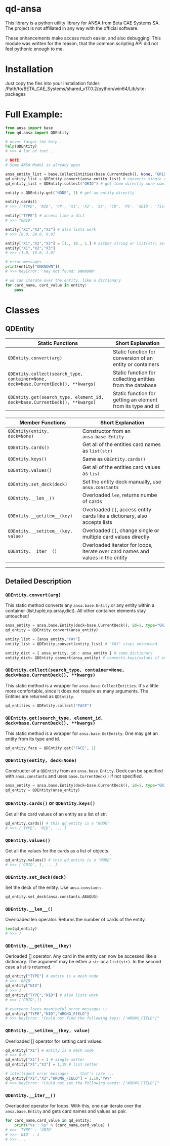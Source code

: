 
# qd-ansa 

This library is a python utility library for ANSA from Beta CAE Systems SA. The project is not affiliated in any way with the official software. 

These enhancements make access much easier, and also debugging! This module was written for the reason, that the common scripting API did not feel pythonic enough to me. 

# Installation

Just copy the fles into your installation folder: /Path/to/BETA_CAE_Systems/shared_v17.0.2/python/win64/Lib/site-packages

# Full Example:

```python
from ansa import base
from qd.ansa import QDEntity

# never forget the help ...
help(QDEntity)
# >>> A lot of text ...

# NOTE:
# Some ANSA Model is already open

ansa_entity_list = base.CollectEntities(base.CurrentDeck(), None, "GRID") # method from ANSA
qd_entity_list = QDEntity.convert(ansa_entity_list) # converts single entities, lists and dicts
qd_entity_list = QDEntity.collect("GRID") # get them directly more comfortable :)

entity = QDEntity.get("NODE", 1) # get an entity directly

entity.cards()
# >>> ['TYPE', 'NID', 'CP', 'X1', 'X2', 'X3', 'CD', 'PS', 'SEID', 'field 10', 'Name', 'FROZEN_ID', 'FROZEN_DELETE', 'AUXILIARY', 'Comment']

entity["TYPE"] # access like a dict
# >>> "GRID"

entity["X1","X2","X3"] # also lists work
# >>> [0.0, 20.0, 0.0]

entity["X1","X2","X3"] = [1., 19., 1.] # either string or list(str) setter
entity["X1","X2","X3"]
# >>> [1.0, 19.0, 1.0]

# error messages ...
print(entity["UNKNOWN"])
# >>> KeyError: 'Key not found: UNKNOWN' 

# we can iterate over the entity, like a dictionary
for card_name, card_value in entity:
    pass
```

# Classes

## QDEntity

| Static Functions | Short Explanation |
| --- | --- |
| ```QDEntity.convert(arg)``` | Static function for conversion of an entity or containers
| ```QDEntity.collect(search_type, container=None, deck=base.CurrentDeck(), **kwargs)``` | Static function for collecting entities from the database
| ```QDEntity.get(search_type, element_id, deck=base.CurrentDeck(), **kwargs)``` | Static function for getting an element from its type and id

###

| Member Functions | Short Explanation |
| --- | --- |
| ```QDEntity(entity, deck=None)``` | Constructor from an ```ansa.base.Entity```
| ```QDEntity.cards()``` | Get all of the entities card names as ```list(str)```
| ```QDEntity.keys()``` | Same as ```QDEntity.cards()```
| ```QDEntity.values()``` | Get all of the entities card values as ```list```
| ```QDEntity.set_deck(deck)``` | Set the entity deck manually, use ```ansa.constants```
| ```QDEntity.__len__()``` | Overloaded ```len```, returns numbe of cards
| ```QDEntity.__getitem__(key)``` | Overloaded ```[]```, access entity cards like a dictionary, also accepts lists
| ```QDEntity.__setitem__(key, value)``` | Overloaded ```[]```, change single or multiple card values directly
| ```QDEntity.__iter__()``` | Overloaded iterator for loops, iterate over card names and values in the entity

------------------

## Detailed Description

### ```QDEntity.convert(arg)```

This static method converts any ```ansa.base.Entity``` or any entity within a container (list,tuple,np.array,dict). All other container elements stay untouched!

```python
ansa_entity = ansa.base.Entity(deck=base.CurrentDeck(), id=1, type="GRID")
qd_entity = QDEntity.convert(ansa_entity)

entity_list = [ansa_entity,"YAY"]
entity_list = QDEntity.convert(entity_list) # "YAY" stays untouched

entity_dict = { ansa_entity._id : ansa_entity } # some dictionary
entity_dict= QDEntity.convert(ansa_entity) # converts keys/values if ansa entity
```

### ```QDEntity.collect(search_type, container=None, deck=base.CurrentDeck(), **kwargs)```

This static method is a wrapper for ```ansa.base.CollectEntities```. It's a little more comfortable, since it does not require as many arguments. The Entities are returned as ```QDEntity```.

```python
qd_entities = QDEntity.collect("FACE")
```

### ```QDEntity.get(search_type, element_id, deck=base.CurrentDeck(), **kwargs)```

This static method is a wrapper for ```ansa.base.GetEntity```. One may get an entity from
its type and id. 

```python
qd_entity_face = QDEntity.get("FACE", 1)
```

### ```QDEntity(entity, deck=None)```

Constructor of a ```QDEntity``` from an ```ansa.base.Entity```. Deck can be specified with ```ansa.constants``` and uses ```base.CurrentDeck()``` if not specified.

```python
ansa_entity = ansa.base.Entity(deck=base.CurrentDeck(), id=1, type="GRID")
qd_entity = QDEntity(ansa_entity)
```

### ```QDEntity.cards()``` or ```QDEntity.keys()```

Get all the card values of an entity as a list of str.

```python
qd_entity.cards() # this qd_entity is a "NODE"
# >>> ['TYPE', 'NID', ... ] 
```

### ```QDEntity.values()```

Get all the values for the cards as a list of objects.

```python
qd_entity.values() # this qd_entity is a "NODE"
# >>> ['GRID', 1, ... ]
```

### ```QDEntity.set_deck(deck)```

Set the deck of the entity. Use ```ansa.constants```.

```python
qd_entity.set_deck(ansa.constants.ABAQUS)
```

### ```QDEntity.__len__()```

Overloaded len operator. Returns the number of cards of the entity.

```python
len(qd_entity)
# >>> 7
```

### ```QDEntity.__getitem__(key)```

Oerloaded [] operator. Any card in the entity can now be accessed like a dictionary. The argument may be either a ```str``` or a ```list(str)```. In the second case a list is returned.

```python
qd_entity["TYPE"] # entity is a mesh node
# >>> 'GRID'
qd_entity["NID"]
# >>> 1
qd_entity["TYPE","NID"] # also lists work
# >>> ['GRID',1]

# everyone loves meaningful error messages :)
qd_entity["TYPE","NID","WRONG_FIELD"]
# >>> KeyError: "Could not find the following keys: ['WRONG_FIELD']"
```

### ```QDEntity.__setitem__(key, value)```

Overloaded [] operator for setting card values.

```python
qd_entity["X1"] # entity is a mesh node
# >>> 0.0
qd_entity["X1"] = 1 # single setter
qd_entity["X1","X2"] = 1,19 # list setter

# intelligent error messages ... that's rare ...
qd_entity["X1","X2","WRONG_FIELD"] = 1,19,"YAY" 
# >>> KeyError: "Could not set the following cards: ['WRONG_FIELD']"
```

### ```QDEntity.__iter__()```

Overlaoded operator for loops. With this, one can iterate over the ```ansa.base.Entity``` and gets card names and values as pair.

```python
for card_name,card_value in qd_entity:
    print("%s : %s" % (card_name,card_value) )
# >>> 'TYPE' : 'GRID'
# >>> 'NID' : 1
# >>> ...
```



